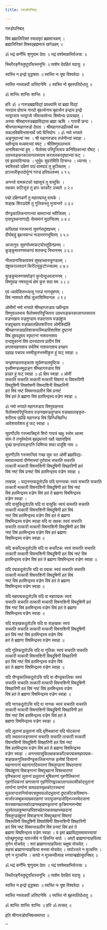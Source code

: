 ```yaml
---
title: गरुडोपनिषत्

---
```

  
 गरुडोपनिषत्   
  
विषं ब्रह्मातिरिक्तं स्यादमृतं ब्रह्ममात्रकम् ।  
ब्रह्मातिरिक्तं विषवद्ब्रह्ममात्रं खगेडहम् ॥  
  
ॐ भद्रं कर्णेभिः शृणुयाम देवाः ॥ भद्रं पश्येमाक्षभिर्यजत्राः ॥  
  
स्थिरैरङ्गैस्तुष्टुवाँसस्तनूभिः ॥ व्यशेम देवहितं यदायुः ॥  
  
स्वस्ति न इन्द्रो वृद्धश्रवाः ॥ स्वस्ति नः पूषा विश्ववेदाः ॥  
  
स्वस्ति नस्तार्क्ष्यो अरिष्टनेमिः ॥ स्वस्ति नो बृहस्पतिर्दधातु ॥  
  
ॐ शान्तिः शान्तिः शान्तिः ॥  
  
हरिः ॐ ॥ गारुडब्रह्मविद्यां प्रवक्ष्यामि यां ब्रह्मा विद्यां  
नारदाय प्रोवाच नारदो बृहत्सेनाय बृहत्सेन इन्द्राय इन्द्रो  
भरद्वाजाय भरद्वाजो जीवत्कामेभ्यः शिष्येभ्यः प्रायच्छत् ।  
अस्याः श्रीमहागरुडब्रह्मविद्याया ब्रह्मा ऋषिः । गायत्री छन्दः ।  
श्रीभगवान्महागरुडो देवता । श्रीमहागरुडप्रीत्यर्थे मम  
सकलविषविनाशनार्थे जपे विनियोगः । ॐ नमो भगवते  
अङ्गुष्ठाभ्यां नमः । श्री महागरुडाय तर्जनीभ्यां स्वाहा ।  
पक्षीन्द्राय मध्यमाभ्यां वषट् । श्रीविष्णुवल्लभाय  
अनामिकाभ्यां हुम् । त्रैलोक्य परिपूजिताय कनिष्ठिकाभ्यां वौषट् ।  
उग्रभयङ्करकालानलरूपाय करतलकरपृष्ठाभ्यां फट् ।  
एवं हृदयादिन्यासः । भूर्भुवः सुवरोमिति दिग्बन्धः । ध्यानम् ।  
स्वस्तिको दक्षिणं पादं वामपादं तु कुञ्चितम् ।  
प्राञ्जलीकृतदोर्युग्मं गरुडं हरिवल्लभम् ॥ १॥  
  
अनन्तो वामकटको यज्ञसूत्रं तु वासुकिः ।  
तक्षकाः कटिसूत्रं तु हारः कार्कोट उच्यते ॥ २॥  
  
पद्मो दक्षिणकर्णे तु महापद्मस्तु वामके ।  
शङ्खः शिरःप्रदेशे तु गुलिकस्तु भुजान्तरे ॥ ३॥  
  
पौण्ड्रकालिकनागाभ्यां चामराभ्यां स्वीजितम् ।  
एलापुत्रकनागाद्यैः सेव्यमानं मुदान्वितम् ॥ ४॥  
  
कपिलाक्षं गरुत्मन्तं सुवर्णसदृशप्रभम् ।  
दीर्घबाहुं बृहत्स्कन्धं नादाभरणभूषितम् ॥ ५॥  
  
आजानुतः सुवर्णाभमाकट्योस्तुहिनप्रभम् ।  
कुङ्कुमारुणमाकण्ठं शतचन्द्र निभाननम् ॥ ६॥  
  
नीलाग्रनासिकावक्त्रं सुमहच्चारुकुण्डलम् ।  
दंष्ट्राकरालवदनं किरीटमुकुटोज्ज्वलम् ॥ ७॥  
  
कुङ्कुमारुणसर्वाङ्गं कुन्देन्दुधवलाननम् ।  
विष्णुवाह नमस्तुभ्यं क्षेमं कुरु सदा मम ॥ ८॥  
  
एवं ध्यायेत्त्रिसन्ध्यासु गरुडं नागभूषणम् ।  
विषं नाशयते शीघ्रं तूलरशिमिवानलः ॥ ९॥  
  
ओमीमों नमो भगवते श्रीमहागरुडाय पक्षीन्द्राय  
विष्णुवल्लभाय त्रैलोक्यपरिपूजिताय उग्रभयङ्करकालानलरूपाय  
वज्रनखाय वज्रतुण्डाय वज्रदन्ताय वज्रदंष्ट्राय  
वज्रपुच्छाय वज्रपक्षालक्षितशरीराय ओमीकेह्येहि  
श्रीमहागरुडाप्रतिशासनास्मिन्नाविशाविश दुष्टानां  
विषं दूषयदूषय स्पृष्टानां नाशयनाशय  
दन्दशूकानां विषं दारयदारय प्रलीनं विषं  
प्रणाशयप्रणाशय सर्वविषं नाशयनाशय हनहन  
दहदह पचपच भस्मीकुरुभस्मीकुरु हुं फट् स्वाहा ॥  
  
चन्द्रमण्डलसङ्काश सूर्यमण्डलमुष्टिक ।  
पृथ्वीमण्डलमुद्राङ्ग श्रीमहागरुडाय विषं  
हरहर हुं फट् स्वाहा ॥ ॐ क्षिप स्वाहा ॥ ओमीं  
सचरति सचरति तत्कारी मत्कारी विषाणां च विषरूपिणी  
विषदूषिणी विषशोषणी विषनाशिनी विषहारिणी  
हतं विषं नष्टं विषमन्तःप्रलीनं विषं प्रनष्टं  
विषं हतं ते ब्रह्मणा विषं हतमिन्द्रस्य वज्रेण स्वाहा ॥  
  
ॐ नमो भगवते महागरुडाय विष्णुवाहनाय  
त्रैलोक्यपरिपूजिताय वज्रनखवज्रतुण्डाय वज्रपक्षालङ्कृत-  
शरीराय एह्येहि महागरुड विषं छिन्धिच्छिन्धि  
आवेशयावेशय हुं फट् स्वाहा ॥  
  
सुपर्णोऽसि गरुत्मात्त्रिवृत्ते शिरो गायत्रं चक्षुः स्तोम आत्मा  
साम ते तनूर्वमदेव्यं बृहद्रथन्तरे पक्षौ यज्ञायज्ञियं  
पुच्छं छन्दांस्यङ्गानि धिष्णिया शफा यजूंशि नाम ॥  
  
सुपर्णोऽसि गरुत्मान्दिवं गच्छ सुवः पत ओमीं ब्रह्मविद्या-  
ममावास्यायां पौर्णमास्यां पुरोवाच सचरति सचरति  
तत्कारी मत्कारी विषनाशिनी विषदूषिणी विषहारिणी हतं  
विषं नष्टं विषं प्रनष्टं विषं हतमिन्द्रस्य वज्रेण स्वाहा ॥  
  
तस्र्यम् । यद्यनन्तकदूतोऽसि यदि वानन्तकः स्वयं सचरति सचरति  
तत्कारी मत्कारी विषनाशिनी विषदूषिणी हतं विषं नष्टं  
विषं हतमिन्द्रस्य वज्रेण विषं हतं ते ब्रह्मणा विषमिन्द्रस्य  
वज्रेण स्वाहा ।  
यदि वासुकिदूतोऽसि यदि वा वासुकिः स्वयं सचरति सचरति  
तत्कारी मत्कारी विषनाशिनी विषदूषिणी हतं विषं  
नष्टं विषं हतमिन्द्रस्य वज्रेण विषं हतं ते ब्रह्मणा  
विषमिन्द्रस्य वज्रेण स्वाहा यदि वा तक्षकः स्वयं सचरति  
सचरति तत्कारी मत्कारी विषनाशिनी विषदूषिणी हतं विषं  
नष्टं विषं हतमिन्द्रस्य वज्रेण विषं हतं ब्रह्मणा  
विषमिन्द्रस्य वज्रेण स्वाहा ॥  
  
यदि कर्कोटकदूतोऽसि यदि वा कर्कोटकः स्वयं सचरति सचरति  
तत्कारी मत्कारी विषनाशिनी विषदूषिणी हतं विषं नष्टं विषं  
हतमिन्द्रस्य वज्रेण विषं हतं ते ब्रह्मणा विषमिन्द्रस्य वज्रेण स्वाहा ॥  
  
यदि पद्मकदूतोऽसि यदि वा पद्मकः स्वयं सचरति सचरति  
तत्कारी मत्कारी विषनाशिनी विषदूषिणी हतं विषं  
नष्टं विषं हतमिन्द्रस्य वज्रेण विषं हतं ते ब्रह्मणा  
विषमिन्द्रस्य वज्रेण स्वाहा ॥  
  
यदि महापद्मकदूतोऽसि यदि वा महापद्मकः स्वयं  
सचरति सचरति तत्कारी मत्कारी विषनाशिनी विषदूषिणी हतं  
विषं नष्टं विषं हतमिन्द्रस्य वज्रेण विषं हतं ते ब्रह्मणा  
विषमिन्द्रस्य वज्रेण स्वाहा ॥  
  
यदि शङ्खकदूतोऽसि यदि वा शङ्खकः स्वयं  
सचरति सचरति तत्कारी मत्कारी विषनाशिनी विषदूषिणी  
हतं विषं नष्टं विषं हतमिन्द्रस्य वज्रेण विषं  
हतं ते ब्रह्मणा विषमिन्द्रस्य वज्रेण स्वाहा ॥  
  
यदि गुलिकदूतोऽसि यदि वा गुलिकः स्वयं सचरति सचरति  
तत्कारी मत्कारी विषनाशिनी विषदूषिणी विषहारिणी  
हतं विषं नष्टं विषं हतमिन्द्रस्य वज्रेण विषं  
हतं ते ब्रह्मणा विषमिन्द्रस्य वज्रेण स्वाहा ॥  
  
यदि पौण्ड्रकालिकदूतोऽसि यदि वा पौण्ड्रकालिकः स्वयं  
सचरति सचरति तत्कारी मत्कारी विषनाशिनी विषदूषिणी  
विषहारिणी हतं विषं नष्टं विषं हतमिन्द्रस्य वज्रेण  
विषं हतं ते ब्रह्मणा विषमिन्द्रस्य वज्रेण स्वाहा ॥  
  
यदि नागकदूतोऽसि यदि वा नागकः स्वयं सचरति सचरति  
तत्कारी मत्कारी विषनाशिनी विषदूषिणी विषहारिणी हतं  
विषं नष्टं विषं हतमिन्द्रस्य वज्रेण विषं हतं ते  
ब्रह्मणा विषमिन्द्रस्य वज्रेण स्वाहा ॥  
  
यदि लूतानां प्रलूतानां यदि वृश्चिकानां यदि घोटकानां  
यदि स्थावरजङ्गमानां सचरति सचरति तत्कारी मत्कारी  
विषनाशिनी विषदूषिणी विषहारिणी हतं विषं नष्टं  
विषं हतमिन्द्रस्य वज्रेण विषं हतं ते ब्रह्मणा विषमिन्द्रस्य  
वज्रेण स्वाहा । अनन्तवासुकितक्षककर्कोटकपद्मकमहापद्मक-  
शङ्खकगुलिकपौण्ड्रकालिकनागक इत्येषां दिव्यानां  
महानागानां महानागादिरूपाणां विषतुण्डानां विषदन्तानां  
विषदंष्ट्राणां विषाङ्गानां विषपुच्छानां विश्वचाराणां  
वृश्चिकानां लूतानां प्रलूतानां मूषिकाणां गृहगौलिकानां  
गृहगोधिकानां घ्रणासानां गृहगिरिगह्वरकालानलवल्मीकोद्भूतानां  
तार्णानां पार्णानां काष्ठदारुवृक्षकोटरस्थानां  
मूलत्वग्दारुनिर्यासपत्रपुष्पफलोद्भूतानां दुष्टकीटकपिश्वान-  
मार्जारजम्बुकव्याघ्रवराहाणां जरायुजाण्डजोद्भिज्जस्वेदजानां  
शस्त्रबाणक्षतस्फोटव्रणमहाव्रणकृतानां कृत्रिमाणामन्येषां  
भूतवेतालकूष्माण्डपिशाचप्रेतराक्षसयक्षभयप्रदानां  
विषतुण्डदंष्ट्रानां विषाङ्गानां विषपुच्छानां विषाणां  
विषरूपिणी विषदूषिणी विषशोषिणी विषनाशिनी विषहारिणी  
हतं विषं नष्टं विषमन्तःप्रलीनं विषं प्रनष्टं विषं हतं ते  
ब्रह्मणा विषमिन्द्रस्य वज्रेण स्वाहा । य इमां ब्रह्मविद्याममावास्यायां  
पठेच्छृणुयाद्वा यावज्जीवं न हिंसन्ति सर्पाः । अष्टौ ब्राह्मणान्ग्राहयित्वा  
तृणेन मोचयेत् । शतं ब्राह्मणान्ग्राहयित्वा चक्षुषा मोचयेत् ।  
सहस्रं ब्राह्मणान्ग्राहयित्वा मनसा मोचयेत् । सर्पाञ्जले न मुञ्चन्ति ।  
तृणे न मुञ्चन्ति । काष्ठे न मुञ्चन्तीत्याह भगवान्ब्रह्मेत्युपनिषत् ॥  
  
ॐ भद्रं कर्णेभिः शृणुयाम देवाः ॥ भद्रं पश्येमाक्षभिर्यजत्राः ॥  
  
स्थिरैरङ्गैस्तुष्टुवाँसस्तनूभिः ॥ व्यशेम देवहितं यदायुः ॥  
  
स्वस्ति न इन्द्रो वृद्धश्रवाः ॥ स्वस्ति नः पूषा विश्ववेदाः ॥  
  
स्वस्ति नस्तार्क्ष्यो अरिष्टनेमिः ॥ स्वस्ति नो बृहस्पतिर्दधातु ॥  
  
ॐ शान्तिः शान्तिः शान्तिः ॥ हरिः ॐ तत्सत् ॥  
  
इति श्रीगारुडोपनिषत्समाप्ता ॥  
  
  
''
  
